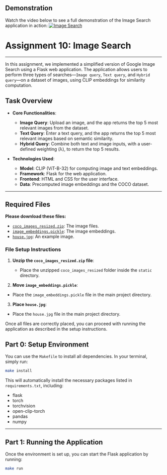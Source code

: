 ## Demonstration
Watch the video below to see a full demonstration of the Image Search application in action:
[![Image Search](https://img.youtube.com/vi/iY7UeGXafnE/0.jpg)](https://youtu.be/iY7UeGXafnE)

# Assignment 10: Image Search

---

In this assignment, we implemented a simplified version of Google Image Search using a Flask web application. The application allows users to perform three types of searches—`Image query`, `Text query`, and `Hybrid query`—on a dataset of images, using CLIP embeddings for similarity computation.

## Task Overview
- **Core Functionalities**:
  - **Image Query**: Upload an image, and the app returns the top 5 most relevant images from the dataset.
  - **Text Query**: Enter a text query, and the app returns the top 5 most relevant images based on semantic similarity.
  - **Hybrid Query**: Combine both text and image inputs, with a user-defined weighting (λ), to return the top 5 results.

- **Technologies Used**:
  - **Model**: CLIP (ViT-B-32) for computing image and text embeddings.
  - **Framework**: Flask for the web application.
  - **Frontend**: HTML and CSS for the user interface.
  - **Data**: Precomputed image embeddings and the COCO dataset.

---

## Required Files

**Please download these files:**

- [`coco_images_resized.zip`](https://drive.google.com/file/d/1eNQIUlIKqOg-3e205YIMyUnfTTaOIspP/view?usp=sharing): The image files.
- [`image_embeddings.pickle`](https://drive.google.com/file/d/1M0LodmtqPW-WfEUT50iAx9kAqBUo4CWm/view?usp=sharing): The image embeddings.
- [`house.jpg`](https://drive.google.com/file/d/1uXzWnWgGIqwgEGWbWYY2xUtYXVVRvhBd/view?usp=sharing): An example image.

### File Setup Instructions

1. **Unzip the `coco_images_resized.zip` file**:
   - Place the unzipped `coco_images_resized` folder inside the `static` directory.

2. **Move `image_embeddings.pickle`**:
- Place the `image_embeddings.pickle` file in the main project directory.

3. **Place `house.jpg`**:
- Place the `house.jpg` file in the main project directory.

Once all files are correctly placed, you can proceed with running the application as described in the setup instructions.

## Part 0: Setup Environment

You can use the `Makefile` to install all dependencies. In your terminal, simply run:

```bash
make install
```

This will automatically install the necessary packages listed in `requirements.txt`, including:

- flask
- torch
- torchvision
- open-clip-torch
- pandas
- numpy

---

## Part 1: Running the Application

Once the environment is set up, you can start the Flask application by running:

```bash
make run
```
